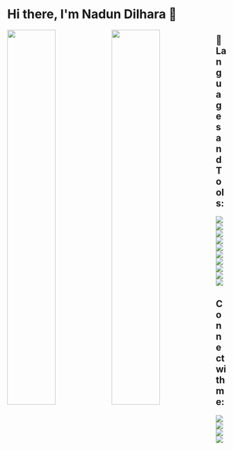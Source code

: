 # Hi there, I'm Nadun Dilhara 👋

<!--
**ndilhara/ndilhara** is a ✨ _special_ ✨ repository because its `README.md` (this file) appears on your GitHub profile.

Here are some ideas to get you started:

- 🔭 I’m currently working on ...
- 🌱 I’m currently learning ...
- 👯 I’m looking to collaborate on ...
- 🤔 I’m looking for help with ...
- 💬 Ask me about ...
- 📫 How to reach me: ...
- 😄 Pronouns: ...
- ⚡ Fun fact: ...
-->

<img align="left" width="47%" src="https://github-readme-stats.vercel.app/api?username=ndilhara&show_icons=true&theme=tokyonight"/>
<img align="left"   width="47%" src="https://github-readme-stats.vercel.app/api/top-langs/?username=ndilhara&layout=compact"/>

<p>

  
  ## 🚀 Languages and Tools:

</p>

<p align="left"> 
  
  
<img src="https://img.icons8.com/color/48/000000/python.png"/>
<img src="https://img.icons8.com/color/48/000000/tensorflow.png"/>
<img src="https://img.shields.io/badge/Keras-%23D00000.svg?style=for-the-badge&logo=Keras&logoColor=white"/>
<img src="https://img.icons8.com/color/48/000000/numpy.png"/>
<img src="https://img.icons8.com/color/48/000000/pandas.png"/>
<img src="https://img.shields.io/badge/scikit--learn-%23F7931E.svg?style=for-the-badge&logo=scikit-learn&logoColor=white"/>
<img src="https://img.icons8.com/color/48/000000/javascript.png"/>
<img src="https://img.icons8.com/color/48/000000/html-5.png"/> 
<img src="https://img.icons8.com/color/48/000000/css3.png"/>
<img src="https://img.shields.io/badge/c-%2300599C.svg?style=for-the-badge&logo=c&logoColor=white"/>
  
</p>

## Connect with me:
<p align="left">

<a href = "https://www.linkedin.com/in/subham-raoniar/"><img src="https://img.icons8.com/fluent/48/000000/linkedin.png"/></a>
<a href = "https://twitter.com/subhamraoniar"><img src="https://img.icons8.com/fluent/48/000000/twitter.png"/></a>
<a href = "https://www.instagram.com/subhamraoniar/"><img src="https://img.icons8.com/fluent/48/000000/instagram-new.png"/></a>
<a href = "https://www.youtube.com/channel/UC-NXT1lYAOPa3lrgWXqvuHA"><img src="https://img.icons8.com/color/48/000000/youtube-play.png"/></a>

</p>
